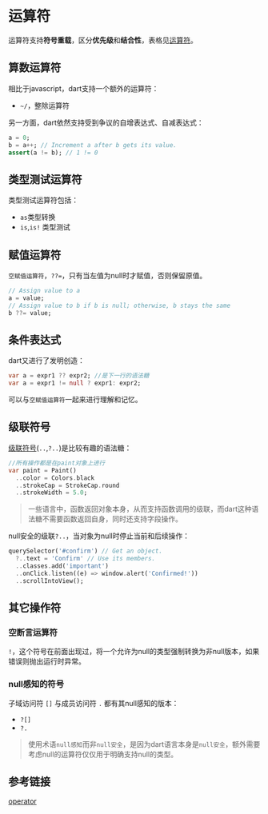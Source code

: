# 运算符

运算符支持**符号重载**，区分**优先级**和**结合性**，表格见[运算符](https://dart.dev/language/operators)。

## 算数运算符

相比于javascript，dart支持一个额外的运算符：

- `~/`，整除运算符

另一方面，dart依然支持受到争议的自增表达式、自减表达式：

```dart
a = 0;
b = a++; // Increment a after b gets its value.
assert(a != b); // 1 != 0
```
## 类型测试运算符

类型测试运算符包括：

- `as`类型转换
- `is`,`is!` 类型测试

## 赋值运算符

`空赋值运算符`，`??=`，只有当左值为null时才赋值，否则保留原值。

```dart
// Assign value to a
a = value;
// Assign value to b if b is null; otherwise, b stays the same
b ??= value;
```
## 条件表达式

dart又进行了发明创造：

```dart
var a = expr1 ?? expr2; //是下一行的语法糖
var a = expr1 != null ? expr1: expr2;
```

可以与`空赋值运算符`一起来进行理解和记忆。
## 级联符号

[级联符号](https://dart.dev/guides/language/language-tour#cascade-notation)(`..`,`?..`)是比较有趣的语法糖：

```dart
//所有操作都是在paint对象上进行
var paint = Paint()
  ..color = Colors.black
  ..strokeCap = StrokeCap.round
  ..strokeWidth = 5.0;
```

>一些语言中，函数返回对象本身，从而支持函数调用的级联，而dart这种语法糖不需要函数返回自身，同时还支持字段操作。

null安全的级联`?..`，当对象为null时停止当前和后续操作：

```dart
querySelector('#confirm') // Get an object.
  ?..text = 'Confirm' // Use its members.
  ..classes.add('important')
  ..onClick.listen((e) => window.alert('Confirmed!'))
  ..scrollIntoView();
```

## 其它操作符

### 空断言运算符

`!`，这个符号在前面出现过，将一个允许为null的类型强制转换为非null版本，如果错误则抛出运行时异常。
### null感知的符号

子域访问符 `[]` 与成员访问符 `.` 都有其null感知的版本：

- `?[]`
- `?.`

>使用术语`null感知`而非`null安全`，是因为dart语言本身是`null安全`，额外需要考虑null的运算符仅仅用于明确支持null的类型。

## 参考链接

[operator](https://dart.dev/language/operators)